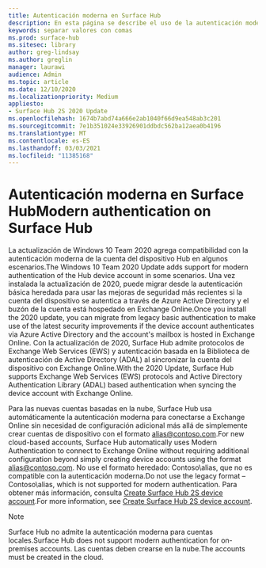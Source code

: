 ```yaml
---
title: Autenticación moderna en Surface Hub
description: En esta página se describe el uso de la autenticación moderna en Surface Hub en contraste con la autenticación básica heredada.
keywords: separar valores con comas
ms.prod: surface-hub
ms.sitesec: library
author: greg-lindsay
ms.author: greglin
manager: laurawi
audience: Admin
ms.topic: article
ms.date: 12/10/2020
ms.localizationpriority: Medium
appliesto:
- Surface Hub 2S 2020 Update
ms.openlocfilehash: 1674b7abd74a666e2ab1040f66d9ea548ab3c201
ms.sourcegitcommit: 7e1b351024e33926901ddbdc562ba12aea0b4196
ms.translationtype: MT
ms.contentlocale: es-ES
ms.lasthandoff: 03/03/2021
ms.locfileid: "11385168"
---
```

# <a name="modern-authentication-on-surface-hub"></a><span data-ttu-id="c5eeb-104">Autenticación moderna en Surface Hub</span><span class="sxs-lookup"><span data-stu-id="c5eeb-104">Modern authentication on Surface Hub</span></span>

<span data-ttu-id="c5eeb-105">La actualización de Windows 10 Team 2020 agrega compatibilidad con la autenticación moderna de la cuenta del dispositivo Hub en algunos escenarios.</span><span class="sxs-lookup"><span data-stu-id="c5eeb-105">The Windows 10 Team 2020 Update adds support for modern authentication of the Hub device account in some scenarios.</span></span> <span data-ttu-id="c5eeb-106">Una vez instalada la actualización de 2020, puede migrar desde la autenticación básica heredada para usar las mejoras de seguridad más recientes si la cuenta del dispositivo se autentica a través de Azure Active Directory y el buzón de la cuenta está hospedado en Exchange Online.</span><span class="sxs-lookup"><span data-stu-id="c5eeb-106">Once you install the 2020 update, you can migrate from legacy basic authentication to make use of the latest security improvements if the device account authenticates via Azure Active Directory and the account's mailbox is hosted in Exchange Online.</span></span> <span data-ttu-id="c5eeb-107">Con la actualización de 2020, Surface Hub admite protocolos de Exchange Web Services (EWS) y autenticación basada en la Biblioteca de autenticación de Active Directory (ADAL) al sincronizar la cuenta del dispositivo con Exchange Online.</span><span class="sxs-lookup"><span data-stu-id="c5eeb-107">With the 2020 Update, Surface Hub supports Exchange Web Services (EWS) protocols and Active Directory Authentication Library (ADAL) based authentication when syncing the device account with Exchange Online.</span></span>

<span data-ttu-id="c5eeb-108">Para las nuevas cuentas basadas en la nube, Surface Hub usa automáticamente la autenticación moderna para conectarse a Exchange Online sin necesidad de configuración adicional más allá de simplemente crear cuentas de dispositivo con el formato [alias@contoso.com](mailto:alias@contoso.com).</span><span class="sxs-lookup"><span data-stu-id="c5eeb-108">For new cloud-based accounts, Surface Hub automatically uses Modern Authentication to connect to Exchange Online without requiring additional configuration beyond simply creating device accounts using the format [alias@contoso.com](mailto:alias@contoso.com).</span></span> <span data-ttu-id="c5eeb-109">No use el formato heredado: Contoso\alias, que no es compatible con la autenticación moderna.</span><span class="sxs-lookup"><span data-stu-id="c5eeb-109">Do not use the legacy format – Contoso\alias, which is not supported for modern authentication.</span></span> <span data-ttu-id="c5eeb-110">Para obtener más información, consulta [Create Surface Hub 2S device account](https://docs.microsoft.com/surface-hub/surface-hub-2s-account).</span><span class="sxs-lookup"><span data-stu-id="c5eeb-110">For more information, see [Create Surface Hub 2S device account](https://docs.microsoft.com/surface-hub/surface-hub-2s-account).</span></span>

> [!NOTE]
> <span data-ttu-id="c5eeb-111">Surface Hub no admite la autenticación moderna para cuentas locales.</span><span class="sxs-lookup"><span data-stu-id="c5eeb-111">Surface Hub does not support modern authentication for on-premises accounts.</span></span> <span data-ttu-id="c5eeb-112">Las cuentas deben crearse en la nube.</span><span class="sxs-lookup"><span data-stu-id="c5eeb-112">The accounts must be created in the cloud.</span></span>

